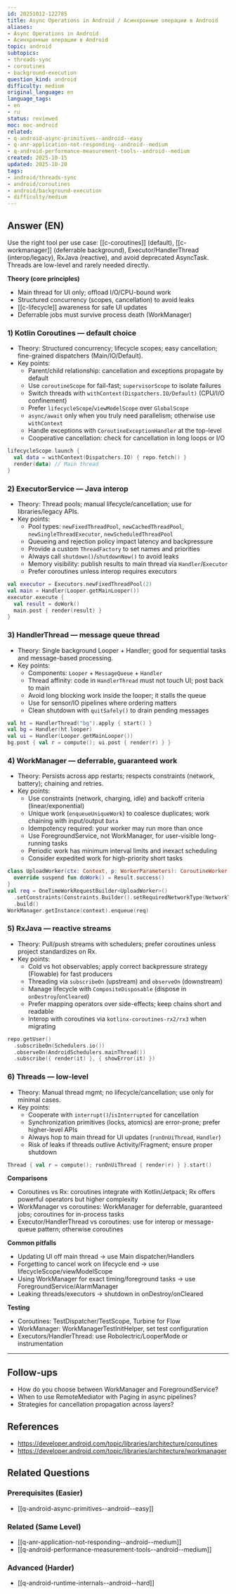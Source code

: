 ```yaml
---
id: 20251012-122785
title: Async Operations in Android / Асинхронные операции в Android
aliases:
- Async Operations in Android
- Асинхронные операции в Android
topic: android
subtopics:
- threads-sync
- coroutines
- background-execution
question_kind: android
difficulty: medium
original_language: en
language_tags:
- en
- ru
status: reviewed
moc: moc-android
related:
- q-android-async-primitives--android--easy
- q-anr-application-not-responding--android--medium
- q-android-performance-measurement-tools--android--medium
created: 2025-10-15
updated: 2025-10-20
tags:
- android/threads-sync
- android/coroutines
- android/background-execution
- difficulty/medium
---
```


## Answer (EN)
Use the right tool per use case: [[c-coroutines]] (default), [[c-workmanager]] (deferrable background), Executor/HandlerThread (interop/legacy), RxJava (reactive), and avoid deprecated AsyncTask. Threads are low-level and rarely needed directly.

**Theory (core principles)**
- Main thread for UI only; offload I/O/CPU-bound work
- Structured concurrency (scopes, cancellation) to avoid leaks
- [[c-lifecycle]] awareness for safe UI updates
- Deferrable jobs must survive process death (WorkManager)

### 1) Kotlin Coroutines — default choice

- Theory: Structured concurrency; lifecycle scopes; easy cancellation; fine-grained dispatchers (Main/IO/Default).
- Key points:
  - Parent/child relationship: cancellation and exceptions propagate by default
  - Use `coroutineScope` for fail-fast; `supervisorScope` to isolate failures
  - Switch threads with `withContext(Dispatchers.IO/Default)` (CPU/I/O confinement)
  - Prefer `lifecycleScope`/`viewModelScope` over `GlobalScope`
  - `async/await` only when you truly need parallelism; otherwise use `withContext`
  - Handle exceptions with `CoroutineExceptionHandler` at the top-level
  - Cooperative cancellation: check for cancellation in long loops or I/O
```kotlin
lifecycleScope.launch {
  val data = withContext(Dispatchers.IO) { repo.fetch() }
  render(data) // Main thread
}
```

### 2) ExecutorService — Java interop

- Theory: Thread pools; manual lifecycle/cancellation; use for libraries/legacy APIs.
- Key points:
  - Pool types: `newFixedThreadPool`, `newCachedThreadPool`, `newSingleThreadExecutor`, `newScheduledThreadPool`
  - Queueing and rejection policy impact latency and backpressure
  - Provide a custom `ThreadFactory` to set names and priorities
  - Always call `shutdown()`/`shutdownNow()` to avoid leaks
  - Memory visibility: publish results to main thread via `Handler`/`Executor`
  - Prefer coroutines unless interop requires executors
```kotlin
val executor = Executors.newFixedThreadPool(2)
val main = Handler(Looper.getMainLooper())
executor.execute {
  val result = doWork()
  main.post { render(result) }
}
```

### 3) HandlerThread — message queue thread

- Theory: Single background Looper + Handler; good for sequential tasks and message-based processing.
- Key points:
  - Components: `Looper` + `MessageQueue` + `Handler`
  - Thread affinity: code in `HandlerThread` must not touch UI; post back to main
  - Avoid long blocking work inside the looper; it stalls the queue
  - Use for sensor/IO pipelines where ordering matters
  - Clean shutdown with `quitSafely()` to drain pending messages
```kotlin
val ht = HandlerThread("bg").apply { start() }
val bg = Handler(ht.looper)
val ui = Handler(Looper.getMainLooper())
bg.post { val r = compute(); ui.post { render(r) } }
```

### 4) WorkManager — deferrable, guaranteed work

- Theory: Persists across app restarts; respects constraints (network, battery); chaining and retries.
- Key points:
  - Use constraints (network, charging, idle) and backoff criteria (linear/exponential)
  - Unique work (`enqueueUniqueWork`) to coalesce duplicates; work chaining with input/output `Data`
  - Idempotency required: your worker may run more than once
  - Use ForegroundService, not WorkManager, for user-visible long-running tasks
  - Periodic work has minimum interval limits and inexact scheduling
  - Consider expedited work for high-priority short tasks
```kotlin
class UploadWorker(ctx: Context, p: WorkerParameters): CoroutineWorker(ctx,p){
  override suspend fun doWork() = Result.success()
}
val req = OneTimeWorkRequestBuilder<UploadWorker>()
  .setConstraints(Constraints.Builder().setRequiredNetworkType(NetworkType.CONNECTED).build())
  .build()
WorkManager.getInstance(context).enqueue(req)
```

### 5) RxJava — reactive streams

- Theory: Pull/push streams with schedulers; prefer coroutines unless project standardizes on Rx.
- Key points:
  - Cold vs hot observables; apply correct backpressure strategy (Flowable) for fast producers
  - Threading via `subscribeOn` (upstream) and `observeOn` (downstream)
  - Manage lifecycle with `CompositeDisposable` (dispose in `onDestroy`/`onCleared`)
  - Prefer mapping operators over side-effects; keep chains short and readable
  - Interop with coroutines via `kotlinx-coroutines-rx2/rx3` when migrating
```kotlin
repo.getUser()
  .subscribeOn(Schedulers.io())
  .observeOn(AndroidSchedulers.mainThread())
  .subscribe({ render(it) }, { showError(it) })
```

### 6) Threads — low-level

- Theory: Manual thread mgmt; no lifecycle/cancellation; use only for minimal cases.
- Key points:
  - Cooperate with `interrupt()`/`isInterrupted` for cancellation
  - Synchronization primitives (locks, atomics) are error-prone; prefer higher-level APIs
  - Always hop to main thread for UI updates (`runOnUiThread`, `Handler`)
  - Risk of leaks if threads outlive Activity/Fragment; ensure proper shutdown
```kotlin
Thread { val r = compute(); runOnUiThread { render(r) } }.start()
```

**Comparisons**
- Coroutines vs Rx: coroutines integrate with Kotlin/Jetpack; Rx offers powerful operators but higher complexity
- WorkManager vs coroutines: WorkManager for deferrable, guaranteed jobs; coroutines for in-process tasks
- Executor/HandlerThread vs coroutines: use for interop or message-queue pattern; otherwise coroutines

**Common pitfalls**
- Updating UI off main thread → use Main dispatcher/Handlers
- Forgetting to cancel work on lifecycle end → use lifecycleScope/viewModelScope
- Using WorkManager for exact timing/foreground tasks → use ForegroundService/AlarmManager
- Leaking threads/executors → shutdown in onDestroy/onCleared

**Testing**
- Coroutines: TestDispatcher/TestScope, Turbine for Flow
- WorkManager: WorkManagerTestInitHelper, set test configuration
- Executors/HandlerThread: use Robolectric/LooperMode or instrumentation

---

## Follow-ups

- How do you choose between WorkManager and ForegroundService?
- When to use RemoteMediator with Paging in async pipelines?
- Strategies for cancellation propagation across layers?

## References

- https://developer.android.com/topic/libraries/architecture/coroutines
- https://developer.android.com/topic/libraries/architecture/workmanager

## Related Questions

### Prerequisites (Easier)
- [[q-android-async-primitives--android--easy]]

### Related (Same Level)
- [[q-anr-application-not-responding--android--medium]]
- [[q-android-performance-measurement-tools--android--medium]]

### Advanced (Harder)
- [[q-android-runtime-internals--android--hard]]